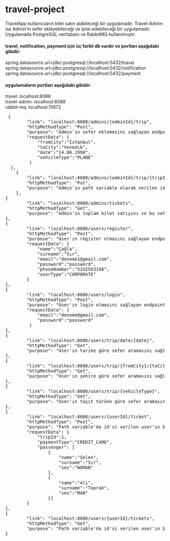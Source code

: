 # travel-project

TravelApp kullanıcıların bilet satın alabileceği bir uygulamadır. Travel-Admin ise Admin'in sefer ekleyebileceği ve iptal edebileceği bir uygulamadır.
Uygulamada PostgreSQL veritabanı ve RabbitMQ kullanılmıştır. 

#### travel, notification, payment için üç farklı db vardır ve portları aşağıdaki gibidir:
spring.datasource.url=jdbc:postgresql://localhost:5432/travel
<br>spring.datasource.url=jdbc:postgresql://localhost:5432/notification
<br>spring.datasource.url=jdbc:postgresql://localhost:5432/payment

#### uygulamaların portları aşağıdaki gibidir:
travel: localhost:8086
<br>travel-admin: localhost:8088
<br>rabbit-mq: localhost:15672

<pre>
 {
        "link": "localhost:8088/admins/{adminId}/trip",
        "httpMethodType": "Post",
        "purpose": "Admin'in sefer eklemesini sağlayan endpoint.",
        "requestData": {
  	        "fromCity":"İstanbul",
	        "toCity":"Venedik",
            "date":"14.06.1998",
            "vehicleType":"PLANE"
         }
  },
    {
        "link": "localhost:8088/admins/{adminId}/trip/{tripId}",
        "httpMethodType": "Put",
        "purpose": "Admin'in path variable olarak verilen id'ye sahip seferi iptal etmesini sağlayan endpoint.",
    },
{
        "link": "localhost:8088/admins/tickets",
        "httpMethodType": "Get",
        "purpose": "Admin'in toplam bilet satışını ve bu satıştan elde edilen toplam ücreti görmesini sağlayan endpoint.",
},
{
        "link": "localhost:8086/users/register",
        "httpMethodType": "Post",
        "purpose": "User'ın register olmasını sağlayan endpoint. UserType CORPORATE ya da RETAIL olabilir.",
        "requestData": {
    	    "name":"Çağla",
            "surname":"Sır",
    	    "email":"deneme1@gmail.com",
   	        "password":"password",
    	    "phoneNumber":"5332563198",
    	    "userType":"CORPORATE"
        }
},
{
        "link": "localhost:8086/users/login",
        "httpMethodType": "Post",
        "purpose": "User'ın login olmasını sağlayan endpoint.",
        "requestData": {
    	    "email":"deneme@gmail.com",
    	    "password":"password"
         }
},
{
        "link": "localhost:8086/users/trip/date/{date}",
        "httpMethodType": "Get",
        "purpose": "User'ın tarihe göre sefer aramasını sağlayan endpoint. Tarih dd.mm.yyyy formatında verilir."
},
{
        "link": "localhost:8086/users/trip/{fromCity}/{toCity}",
        "httpMethodType": "Get",
        "purpose": "User'ın şehire göre sefer aramasını sağlayan endpoint."
},
{
        "link": "localhost:8086/users/trip/{vehicleType}",
        "httpMethodType": "Get",
        "purpose": "User'ın taşıt türüne göre sefer aramasını sağlayan endpoint. VehicleType BUS ya da PLANE olabilir."
},
{
        "link": "localhost:8086/users/{userId}/ticket",
        "httpMethodType": "Post",
        "purpose": "Path variable'da id'si verilen user'ın bilet almasını sağlayan endpoint. PaymentType CREDIT_CARD ya da EFT olarak verilebilir.",
        "requestData": {
   	        "tripId":1,
    	    "paymentType":"CREDIT_CARD",
   	        "passenger": [
    	        {
       	            "name":"Selen",
       	            "surname":"Sır",
       	            "sex":"WOMAN"
   	            },
   	            {
      	            "name":"Ali",
       	            "surname":"Toprak",
       	            "sex":"MAN"
   	            }]
        }
},
{
        "link": "localhost:8086/users/{userId}/tickets",
        "httpMethodType": "Get",
        "purpose": "Path variable'da id'si verilen user'ın biletlerini görüntülemesini sağlayan endpoint."
}
</pre>
